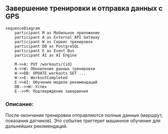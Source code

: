 ## Завершение тренировки и отправка данных с GPS

```mermaid
sequenceDiagram
    participant M as Мобильное приложение
    participant A as External API Gateway
    participant W as Сервис тренировок
    participant DB as PostgreSQL
    participant E as Event Bus
    participant AI as AI Engine

    M->>A: PUT /workouts/{id}
    A->>W: Обновление данных тренировки
    W->>DB: UPDATE workouts SET ...
    W->>E: WorkoutCompleted
    E->>AI: Обучение модели рекомендаций
    DB-->>W: Успех
    E-->>M: Подтверждение завершения
```

### Описание:
После окончания тренировки отправляются полные данные (маршрут, показания датчиков). Это событие триггерит машинное обучение для дальнейших рекомендаций.